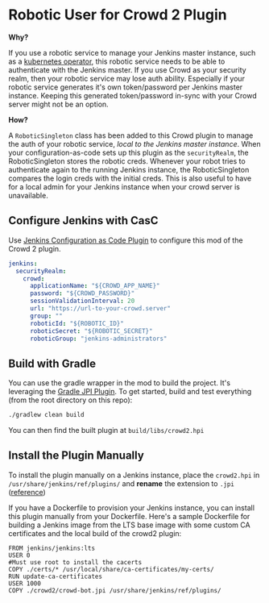 # Robotic User for Crowd 2 Plugin

**Why?**

If you use a robotic service to manage your Jenkins master instance, such as a
[kubernetes operator](https://github.com/jenkinsci/kubernetes-operator),
this robotic service needs to be able to authenticate with the Jenkins master. If you use Crowd as
your security realm, then your robotic service may lose auth ability. Especially if your robotic
service generates it's own token/password per Jenkins master instance. Keeping this generated
token/password in-sync with your Crowd server might not be an option.

**How?**

A `RoboticSingleton` class has been added to this Crowd plugin to manage the auth of your
robotic service, _local to the Jenkins master instance_. When your configuration-as-code sets up
this plugin as the `securityRealm`, the RoboticSingleton stores the robotic creds. Whenever your
robot tries to authenticate again to the running Jenkins instance, the RoboticSingleton
compares the login creds with the initial creds. This is also useful to have for a local
admin for your Jenkins instance when your crowd server is unavailable.

## Configure Jenkins with CasC

Use [Jenkins Configuration as Code Plugin](https://github.com/jenkinsci/configuration-as-code-plugin)
to configure this mod of the Crowd 2 plugin.

```yaml
jenkins:
  securityRealm:
    crowd:
      applicationName: "${CROWD_APP_NAME}"
      password: "${CROWD_PASSWORD}"
      sessionValidationInterval: 20
      url: "https://url-to-your-crowd.server"
      group: ""
      roboticId: "${ROBOTIC_ID}"
      roboticSecret: "${ROBOTIC_SECRET}"
      roboticGroup: "jenkins-administrators"
```

## Build with Gradle

You can use the gradle wrapper in the mod to build the project. It's leveraging the
[Gradle JPI Plugin](https://github.com/jenkinsci/gradle-jpi-plugin).
To get started, build and test everything (from the root directory on this repo):

```bash
./gradlew clean build
```

You can then find the built plugin at `build/libs/crowd2.hpi`

## Install the Plugin Manually

To install the plugin manually on a Jenkins instance, place the `crowd2.hpi` in `/usr/share/jenkins/ref/plugins/`
and **rename** the extension to `.jpi` ([reference](https://github.com/jenkinsci/docker/blob/master/install-plugins.sh#L10))

If you have a Dockerfile to provision your Jenkins instance, you can install this plugin manually
from your Dockerfile. Here's a sample Dockerfile for building a Jenkins image from the LTS base image
with some custom CA certificates and the local build of the crowd2 plugin:

```
FROM jenkins/jenkins:lts
USER 0
#Must use root to install the cacerts
COPY ./certs/* /usr/local/share/ca-certificates/my-certs/
RUN update-ca-certificates
USER 1000
COPY ./crowd2/crowd-bot.jpi /usr/share/jenkins/ref/plugins/
```